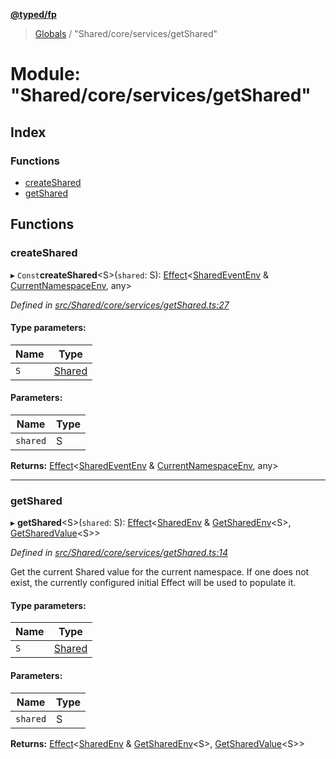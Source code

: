 **[@typed/fp](../README.md)**

> [Globals](../globals.md) / "Shared/core/services/getShared"

# Module: "Shared/core/services/getShared"

## Index

### Functions

* [createShared](_shared_core_services_getshared_.md#createshared)
* [getShared](_shared_core_services_getshared_.md#getshared)

## Functions

### createShared

▸ `Const`**createShared**\<S>(`shared`: S): [Effect](_effect_effect_.effect.md)\<[SharedEventEnv](../interfaces/_shared_core_events_sharedeventenv_.sharedeventenv.md) & [CurrentNamespaceEnv](../interfaces/_shared_core_services_currentnamespaceenv_.currentnamespaceenv.md), any>

*Defined in [src/Shared/core/services/getShared.ts:27](https://github.com/TylorS/typed-fp/blob/41076ce/src/Shared/core/services/getShared.ts#L27)*

#### Type parameters:

Name | Type |
------ | ------ |
`S` | [Shared](_shared_core_model_shared_.shared.md) |

#### Parameters:

Name | Type |
------ | ------ |
`shared` | S |

**Returns:** [Effect](_effect_effect_.effect.md)\<[SharedEventEnv](../interfaces/_shared_core_events_sharedeventenv_.sharedeventenv.md) & [CurrentNamespaceEnv](../interfaces/_shared_core_services_currentnamespaceenv_.currentnamespaceenv.md), any>

___

### getShared

▸ **getShared**\<S>(`shared`: S): [Effect](_effect_effect_.effect.md)\<[SharedEnv](../interfaces/_shared_core_services_sharedenv_.sharedenv.md) & [GetSharedEnv](_shared_core_model_shared_.md#getsharedenv)\<S>, [GetSharedValue](_shared_core_model_shared_.md#getsharedvalue)\<S>>

*Defined in [src/Shared/core/services/getShared.ts:14](https://github.com/TylorS/typed-fp/blob/41076ce/src/Shared/core/services/getShared.ts#L14)*

Get the current Shared value for the current namespace. If one does not exist,
the currently configured initial Effect will be used to populate it.

#### Type parameters:

Name | Type |
------ | ------ |
`S` | [Shared](_shared_core_model_shared_.shared.md) |

#### Parameters:

Name | Type |
------ | ------ |
`shared` | S |

**Returns:** [Effect](_effect_effect_.effect.md)\<[SharedEnv](../interfaces/_shared_core_services_sharedenv_.sharedenv.md) & [GetSharedEnv](_shared_core_model_shared_.md#getsharedenv)\<S>, [GetSharedValue](_shared_core_model_shared_.md#getsharedvalue)\<S>>

